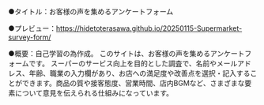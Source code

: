 ●タイトル：お客様の声を集めるアンケートフォーム

●プレビュー：https://hidetoterasawa.github.io/20250115-Supermarket-survey-form/

●概要：自己学習の為作成。
このサイトは、お客様の声を集めるアンケートフォームです。
スーパーのサービス向上を目的とした調査で、名前やメールアドレス、年齢、職業の入力欄があり、お店への満足度や改善点を選択・記入することができます。商品の質や接客態度、営業時間、店内BGMなど、さまざまな要素について意見を伝えられる仕組みになっています。
